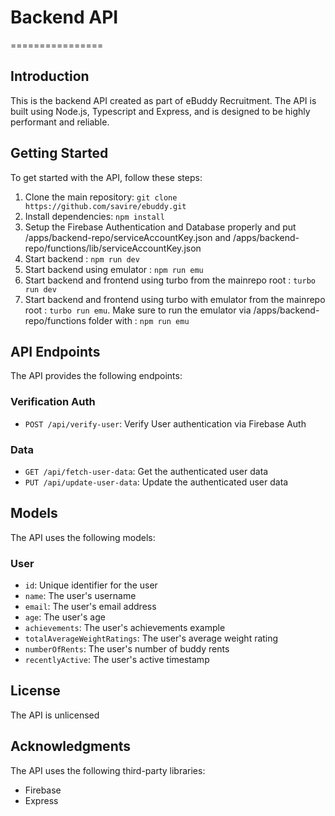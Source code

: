 # Backend API
================

## Introduction
This is the backend API created as part of eBuddy Recruitment. The API is built using Node.js, Typescript and Express, and is designed to be highly performant and reliable.

## Getting Started
To get started with the API, follow these steps:

1. Clone the main repository: `git clone https://github.com/savire/ebuddy.git`
2. Install dependencies: `npm install`
3. Setup the Firebase Authentication and Database properly and put /apps/backend-repo/serviceAccountKey.json and /apps/backend-repo/functions/lib/serviceAccountKey.json
3. Start backend : `npm run dev`
4. Start backend using emulator : `npm run emu`
5. Start backend and frontend using turbo from the mainrepo root : `turbo run dev`
6. Start backend and frontend using turbo with emulator from the mainrepo root : `turbo run emu`. Make sure to run the emulator via /apps/backend-repo/functions folder with : `npm run emu`

## API Endpoints
The API provides the following endpoints:

### Verification Auth
* `POST /api/verify-user`: Verify User authentication via Firebase Auth

### Data
* `GET /api/fetch-user-data`: Get the authenticated user data
* `PUT /api/update-user-data`: Update the authenticated user data

## Models
The API uses the following models:

### User
* `id`: Unique identifier for the user
* `name`: The user's username
* `email`: The user's email address
* `age`: The user's age
* `achievements`: The user's achievements example
* `totalAverageWeightRatings`: The user's average weight rating
* `numberOfRents`: The user's number of buddy rents
* `recentlyActive`: The user's active timestamp

## License
The API is unlicensed

## Acknowledgments
The API uses the following third-party libraries:

* Firebase
* Express